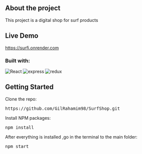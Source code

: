 ## About the project

This project is a digital shop for surf products

## Live Demo
<a>https://surfi.onrender.com</a>

<h3>Built with:</h3>
<img src="https://camo.githubusercontent.com/268ac512e333b69600eb9773a8f80b7a251f4d6149642a50a551d4798183d621/68747470733a2f2f696d672e736869656c64732e696f2f62616467652f52656163742d3230323332413f7374796c653d666f722d7468652d6261646765266c6f676f3d7265616374266c6f676f436f6c6f723d363144414642" alt="React" data-canonical-src="https://img.shields.io/badge/React-20232A?style=for-the-badge&amp;logo=react&amp;logoColor=61DAFB" style="max-width: 100%;">
<img src="https://img.shields.io/badge/express-000000?style=for-the-badge&logo=Express&logoColor=white" alt="express" style="max-width: 100%;">
<img src="https://img.shields.io/badge/redux-white?style=for-the-badge&logo=redux&logoColor=purple" alt="redux" style="max-width: 100%;">

## Getting Started

Clone the repo:
<pre>https://github.com/GilRahamim98/SurfShop.git</pre>

Install NPM packages:
<pre>npm install</pre>

After everything is installed ,go in the terminal to the main folder:

<pre>npm start</pre>




